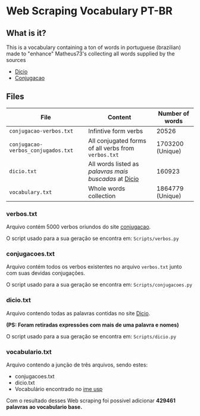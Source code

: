 # Web Scraping Vocabulary PT-BR

## What is it?

This is a vocabulary containing a ton of words in portuguese (brazilian) made to "enhance" Matheus73's collecting all words supplied by the sources

* [Dicio](https://www.dicio.com.br/)
* [Conjugacao](https://www.conjugacao.com.br/)





## Files
| File | Content | Number of words |
| --- | --- | --- |
| `conjugacao-verbos.txt` | Infintive form verbs | 20526 |
| `conjugacao-verbos_conjugados.txt` | All conjugated forms of all verbs from `verbos.txt`| 1703200 (Unique) |
| `dicio.txt` | All words listed as *palavras mais buscadas* at [Dicio](https://www.dicio.com.br/) | 160923 |
| `vocabulary.txt` | Whole words collection | 1864779 (Unique) |


### verbos.txt

Arquivo contém 5000 verbos oriundos do site [conjugacao](https://www.conjugacao.com.br/).

O script usado para a sua geração se encontra em: `Scripts/verbos.py`

### conjugacoes.txt

Arquivo contém todos os verbos existentes no arquivo `verbos.txt` junto com suas devidas
conjugações.

O script usado para a sua geração se encontra em: `Scripts/conjugacoes.py`

### dicio.txt

Arquivo contendo todas as palavras contidas no site [Dicio](https://www.dicio.com.br/).

__(PS: Foram retiradas expressões com mais de uma palavra e nomes)__

O script usado para a sua geração se encontra em: `Scripts/dicio.py`

### vocabulario.txt

Arquivo contendo a junção de três arquivos, sendo estes:

* conjugacoes.txt
* dicio.txt
* Vocabulário encontrado no [ime usp](https://www.ime.usp.br/~pf/dicios/index.html)

Com o resultado desses Web scraping foi possivel adicionar **429461 palavras ao vocabulario base.**

